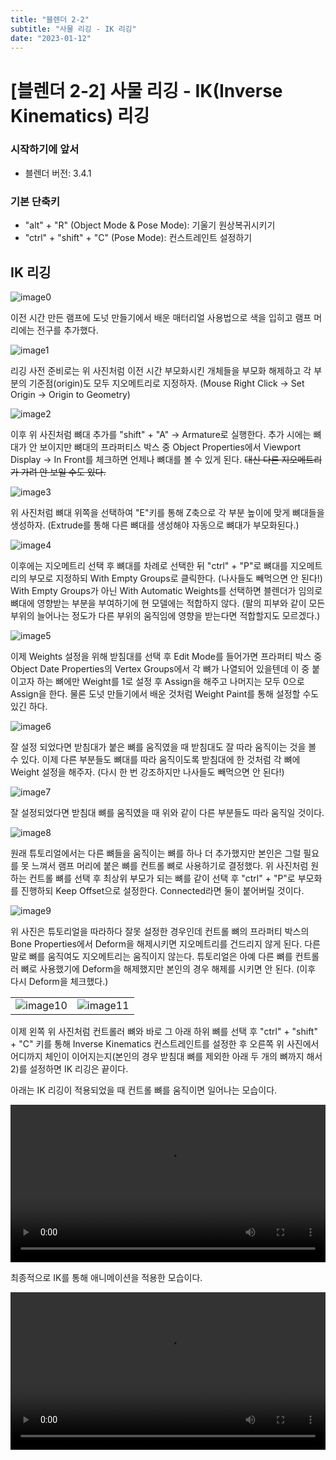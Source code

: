 ```yaml
---
title: "블렌더 2-2"
subtitle: "사물 리깅 - IK 리깅"
date: "2023-01-12"
---
```


# [블렌더 2-2] 사물 리깅 - IK(Inverse Kinematics) 리깅

### 시작하기에 앞서

- 블렌더 버전: 3.4.1

### 기본 단축키

- "alt" + "R" (Object Mode & Pose Mode): 기울기 원상복귀시키기
- "ctrl" + "shift" + "C" (Pose Mode): 컨스트레인트 설정하기

## IK 리깅

![image0](/images/blender/20230112/img0.png)

이전 시간 만든 램프에 도넛 만들기에서 배운 매터리얼 사용법으로 색을 입히고 램프 머리에는 전구를 추가했다.

![image1](/images/blender/20230112/img1.png)

리깅 사전 준비로는 위 사진처럼 이전 시간 부모화시킨 개체들을 부모화 해제하고 각 부분의 기준점(origin)도 모두 지오메트리로 지정하자. (Mouse Right Click -> Set Origin -> Origin to Geometry)

![image2](/images/blender/20230112/img2.png)

이후 위 사진처럼 뼈대 추가를 "shift" + "A" -> Armature로 실행한다. 추가 시에는 뼈대가 안 보이지만 뼈대의 프라퍼티스 박스 중 Object Properties에서 Viewport Display -> In Front를 체크하면 언제나 뼈대를 볼 수 있게 된다. ~~대신 다른 지오메트리가 가려 안 보일 수도 있다.~~ 

![image3](/images/blender/20230112/img3.png)

위 사진처럼 뼈대 위쪽을 선택하여 "E"키를 통해 Z축으로 각 부분 높이에 맞게 뼈대들을 생성하자. (Extrude를 통해 다른 뼈대를 생성해야 자동으로 뼈대가 부모화된다.)

![image4](/images/blender/20230112/img4.png)

이후에는 지오메트리 선택 후 뼈대를 차례로 선택한 뒤 "ctrl" + "P"로 뼈대를 지오메트리의 부모로 지정하되 With Empty Groups로 클릭한다. (나사들도 빼먹으면 안 된다!) With Empty Groups가 아닌 With Automatic Weights를 선택하면 블렌더가 임의로 뼈대에 영향받는 부분을 부여하기에 현 모델에는 적합하지 않다. (팔의 피부와 같이 모든 부위의 늘어나는 정도가 다른 부위의 움직임에 영향을 받는다면 적합할지도 모르겠다.)

![image5](/images/blender/20230112/img5.png)

이제 Weights 설정을 위해 받침대를 선택 후 Edit Mode를 들어가면 프라퍼티 박스 중 Object Date Properties의 Vertex Groups에서 각 뼈가 나열되어 있을텐데 이 중 붙이고자 하는 뼈에만 Weight를 1로 설정 후 Assign을 해주고 나머지는 모두 0으로 Assign을 한다. 물론 도넛 만들기에서 배운 것처럼 Weight Paint를 통해 설정할 수도 있긴 하다.

![image6](/images/blender/20230112/img6.png)

잘 설정 되었다면 받침대가 붙은 뼈를 움직였을 때 받침대도 잘 따라 움직이는 것을 볼 수 있다. 이제 다른 부분들도 뼈대를 따라 움직이도록 받침대에 한 것처럼 각 뼈에 Weight 설정을 해주자. (다시 한 번 강조하지만 나사들도 빼먹으면 안 된다!)

![image7](/images/blender/20230112/img7.png)

잘 설정되었다면 받침대 뼈를 움직였을 때 위와 같이 다른 부분들도 따라 움직일 것이다.

![image8](/images/blender/20230112/img8.png)

원래 튜토리얼에서는 다른 뼈들을 움직이는 뼈를 하나 더 추가했지만 본인은 그럴 필요를 못 느껴서 램프 머리에 붙은 뼈를 컨트롤 뼈로 사용하기로 결정했다. 위 사진처럼 원하는 컨트롤 뼈를 선택 후 최상위 부모가 되는 뼈를 같이 선택 후 "ctrl" + "P"로 부모화를 진행하되 Keep Offset으로 설정한다. Connected라면 둘이 붙어버릴 것이다.

![image9](/images/blender/20230112/img9.png)

위 사진은 튜토리얼을 따라하다 잘못 설정한 경우인데 컨트롤 뼈의 프라퍼티 박스의 Bone Properties에서 Deform을 해제시키면 지오메트리를 건드리지 않게 된다. 다른 말로 뼈를 움직여도 지오메트리는 움직이지 않는다. 튜토리얼은 아예 다른 뼈를 컨트롤러 뼈로 사용했기에 Deform을 해제했지만 본인의 경우 해제를 시키면 안 된다. (이후 다시 Deform을 체크했다.)

| | |
| :--- | ---: |
| ![image10](/images/blender/20230112/image10.png) | ![image11](/images/blender/20230112/image11.png) |

이제 왼쪽 위 사진처럼 컨트롤러 뼈와 바로 그 아래 하위 뼈를 선택 후 "ctrl" + "shift" + "C" 키를 통해 Inverse Kinematics 컨스트레인트를 설정한 후 오른쪽 위 사진에서 어디까지 체인이 이어지는지(본인의 경우 받침대 뼈를 제외한 아래 두 개의 뼈까지 해서 2)를 설정하면 IK 리깅은 끝이다.

아래는 IK 리깅이 적용되었을 때 컨트롤 뼈를 움직이면 일어나는 모습이다.

<video width="100%" autoplay loop controls>
  <source src="https://user-images.githubusercontent.com/64838255/211826508-6d79cb49-c756-4bbb-a088-615ac2146aa7.mov" type="video/mp4">
</video>

최종적으로 IK를 통해 애니메이션을 적용한 모습이다.

<video width="100%" autoplay loop controls>
  <source src="https://user-images.githubusercontent.com/64838255/211826563-21383d8c-53bc-4e34-9862-5e2d08de8541.mov
" type="video/mp4">
</video>